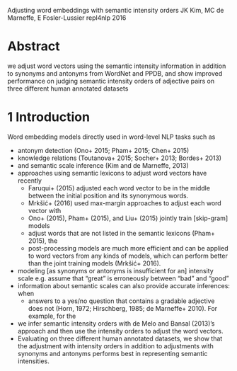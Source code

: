Adjusting word embeddings with semantic intensity orders
JK Kim, MC de Marneffe, E Fosler-Lussier
repl4nlp 2016

# Abstract

we adjust word vectors using the semantic intensity information in addition to
synonyms and antonyms from WordNet and PPDB, and show
improved performance on judging semantic intensity orders of adjective pairs on
three different human annotated datasets

# 1 Introduction

Word embedding models directly used in word-level NLP tasks such as
  * antonym detection (Ono+ 2015; Pham+ 2015; Chen+ 2015)
  * knowledge relations (Toutanova+ 2015; Socher+ 2013; Bordes+ 2013)
  * and semantic scale inference (Kim and de Marneffe, 2013)
* approaches using semantic lexicons to adjust word vectors have recently
  * Faruqui+ (2015) adjusted each word vector to be in the middle between the
    initial position and its synonymous words.
  * Mrkšić+ (2016) used max-margin approaches to adjust each word vector with
  * Ono+ (2015), Pham+ (2015), and Liu+ (2015) jointly train [skip-gram] models
  * adjust words that are not listed in the semantic lexicons (Pham+ 2015), the
  * post-processing models are much more efficient and
    can be applied to word vectors from any kinds of models, which can
    perform better than the joint training models (Mrkšić+ 2016).
* modeling [as synonyms or antonyms is insufficient for an] intensity scale
  e.g. assume that “great” is erroneously between “bad” and “good”
* information about semantic scales can also provide accurate inferences: when
  * answers to a yes/no question that contains a gradable adjective does not
    (Horn, 1972; Hirschberg, 1985; de Marneffe+ 2010). For example, for the
* we infer semantic intensity orders with de Melo and Bansal (2013)’s approach
  and then use the intensity orders to adjust the word vectors.
* Evaluating on three different human annotated datasets, we show that the
  adjustment with intensity orders in addition to adjustments with synonyms and
  antonyms performs best in representing semantic intensities.

